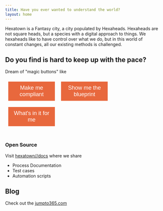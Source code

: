 ```yaml
---
title: Have you ever wanted to understand the world? 
layout: home
---
```


Hexatown is a Fantasy city, a city populated by Hexaheads. Hexaheads are not square heads, but a species with a digital approach to things. We hexaheads like to have control over what we do, but in this world of constant changes, all our existing methods is challenged.

## Do you find is hard to keep up with the pace?
Dream of "magic buttons" like

<button style="font-size:130%;width:30%;float:left;padding:10px;background-color:#E8683D;border:none;color:#ffffff;margin:10px;" onclick="alert('Sorry, not there yet')">Make me compliant</button>

<button style="font-size:130%;width:30%;float:left;padding:10px;background-color:#E8683D;border:none;color:#ffffff;margin:10px;" onclick="alert('Sorry, not there yet')">Show me the blueprint</button>

<button style="font-size:130%;width:30%;float:left;padding:10px;background-color:#E8683D;border:none;color:#ffffff;margin:10px;" onclick="alert('Sorry, not there yet')">What's in it for me</button>
<div style="clear:both">&nbsp;</div>


### Open Source 
Visit [hexatown//docs](http://hexatown.com/docs) where we share 

- Process Documentation
- Test cases
- Automation scripts

## Blog
Check out the [jumpto365.com](https://jumpto365.com)

